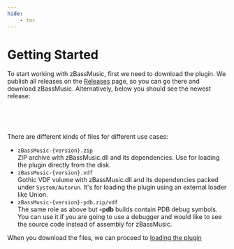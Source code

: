 ```yaml
---
hide:
    - toc
---
```


# Getting Started

To start working with zBassMusic, first we need to download the plugin.
We publish all releases on the [Releases](https://github.com/Silver-Ore-Team/zBassMusic/releases) page, so you can go
there and download zBassMusic.
Alternatively, below you should see the newest release:

<div class="gh-release">
    <p class="gh-release-title">&nbsp;</p>
    <p class="gh-release-changelog">&nbsp;</p>
    <ul class="gh-release-artifacts">
    </ul>
</div>

<script type="text/javascript">
    fetch('https://api.github.com/repos/Silver-Ore-Team/zBassMusic/releases')
        .then(d => d.json())
        .then(releases => {
            const release = releases[0];
            console.log(document.querySelector('.gh-release-title'));
            document.querySelector('.gh-release-title').textContent = `${release.name} (${release.published_at})`;

            document.querySelector('.gh-release-changelog').innerHTML = `<pre>${release.body}</pre>`;

            for (var i = 0; i < release.assets.length; i++) {
                const asset = release.assets[i];
                const li = document.createElement('li');
                li.innerHTML = `<a href="${asset.browser_download_url}">${asset.name}</a>`;
                document.querySelector('.gh-release-artifacts').appendChild(li);
            }
        });

</script>

There are different kinds of files for different use cases:

* `zBassMusic-{version}.zip`<br>ZIP archive with zBassMusic.dll and its dependencies. Use for loading the plugin
  directly from the disk.
* `zBassMusic-{version}.vdf`<br>Gothic VDF volume with zBassMusic.dll and its dependencies packed
  under `System/Autorun`.
  It's for loading the plugin using an external loader like Union.
* `zBassMusic-{version}-pdb.zip/vdf`<br>The same role as above but **-pdb** builds contain PDB debug symbols.
  You can use it if you are going to use a debugger and would like to see the source code instead of assembly for
  zBassMusic.

When you download the files, we can proceed to [loading the plugin](plugin-loading.md)